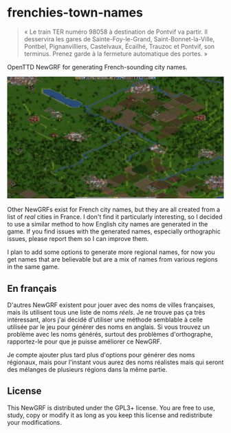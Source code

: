 # frenchies-town-names
    
> « Le train TER numéro 98058 à destination de Pontvif va partir. Il desservira les gares de
> Sainte-Foy-le-Grand, Saint-Bonnet-la-Ville, Pontbel, Pignanvilliers, Castelvaux, Écailhé,
> Trauzoc et Pontvif, son terminus. Prenez garde à la fermeture automatique des portes. »

OpenTTD NewGRF for generating French-sounding city names.

![Screenshot of Generated City Names in Game](frenchies.png)

Other NewGRFs exist for French city names, but they are all created from a list of *real*
cities in France. I don't find it particularly interesting, so I decided to use a similar
method to how English city names are generated in the game. If you find issues with the
generated names, especially orthographic issues, please report them so I can improve them.

I plan to add some options to generate more regional names, for now you get names that are
believable but are a mix of names from various regions in the same game.

## En français

D'autres NewGRF existent pour jouer avec des noms de villes françaises, mais ils utilisent
tous une liste de noms *réels*. Je ne trouve pas ça très intéressant, alors j'ai décidé
d'utiliser une méthode semblable à celle utilisée par le jeu pour générer des noms en anglais.
Si vous trouvez un problème avec les noms générés, surtout des problèmes d'orthographe, rapportez-le
pour que je puisse améliorer ce NewGRF.

Je compte ajouter plus tard plus d'options pour générer des noms régionaux, mais pour
l'instant vous aurez des noms réalistes mais qui seront des mélanges de plusieurs régions
dans la même partie.

## License

This NewGRF is distributed under the GPL3+ license. You are free to use, study, copy or modify
it as long as you keep this license and redistribute your modifications.
